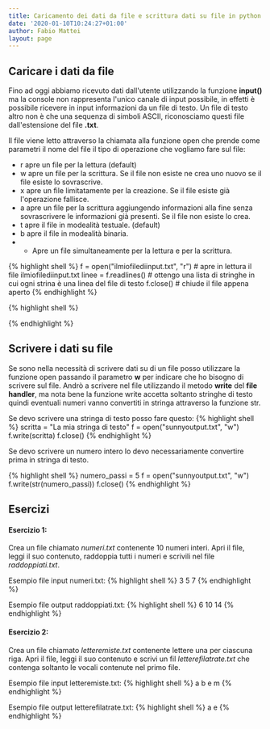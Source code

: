 ```yaml
---
title: Caricamento dei dati da file e scrittura dati su file in python
date: '2020-01-10T10:24:27+01:00'
author: Fabio Mattei
layout: page
---
```


## Caricare i dati da file

Fino ad oggi abbiamo ricevuto dati dall'utente utilizzando la funzione **input()** ma la console non rappresenta l'unico canale di input possibile, in effetti è possibile ricevere in input informazioni da un file di testo. Un file di testo altro non è che una sequenza di simboli ASCII, riconosciamo questi file dall'estensione del file **.txt**.

Il file viene letto attraverso la chiamata alla funzione open che prende come parametri il nome del file il tipo di operazione che vogliamo fare sul file:

* r apre un file per la lettura (default)
* w apre un file per la scrittura. Se il file non esiste ne crea uno nuovo se il file esiste lo sovrascrive.
* x apre un file limitatamente per la creazione. Se il file esiste già l'operazione fallisce.
* a apre un file per la scrittura aggiungendo informazioni alla fine senza sovrascrivere le informazioni già presenti. Se il file non esiste lo crea.
* t apre il file in modealità testuale. (default)		
* b apre il file in modealità binaria.		
* + Apre un file simultaneamente per la lettura e per la scrittura.

{% highlight shell %}
f = open("ilmiofilediinput.txt", "r")  # apre in lettura il file ilmiofilediinput.txt
linee = f.readlines()                  # ottengo una lista di stringhe in cui ogni strina è una linea del file di testo
f.close()                              # chiude il file appena aperto
{% endhighlight %}


{% highlight shell %}

{% endhighlight %}


## Scrivere i dati su file

Se sono nella necessità di scrivere dati su di un file posso utilizzare la funzione open passando il parametro **w** per indicare che ho bisogno di scrivere sul file.
Andrò a scrivere nel file utilizzando il metodo **write** del **file handler**, ma nota bene la funzione write accetta soltanto stringhe di testo quindi eventuali numeri vanno convertiti in stringa attraverso la funzione str.

Se devo scrivere una stringa di testo posso fare questo:
{% highlight shell %}
scritta = "La mia stringa di testo"
f = open("sunnyoutput.txt", "w")
f.write(scritta)
f.close()
{% endhighlight %}

Se devo scrivere un numero intero lo devo necessariamente convertire prima in stringa di testo.

{% highlight shell %}
numero_passi = 5
f = open("sunnyoutput.txt", "w")
f.write(str(numero_passi))
f.close()
{% endhighlight %}

## Esercizi 

#### Esercizio 1:

Crea un file chiamato *numeri.txt* contenente 10 numeri interi. Apri il file, leggi il suo contenuto, raddoppia tutti i numeri e scrivili nel file *raddoppiati.txt*.

Esempio file input numeri.txt:
{% highlight shell %}
3
5
7
{% endhighlight %}

Esempio file output raddoppiati.txt:
{% highlight shell %}
6
10
14
{% endhighlight %}


#### Esercizio 2:

Crea un file chiamato *letteremiste.txt* contenente lettere una per ciascuna riga. Apri il file, leggi il suo contenuto e scrivi un fil *letterefilatrate.txt* che contenga soltanto le vocali contenute nel primo file.

Esempio file input letteremiste.txt:
{% highlight shell %}
a
b
e
m
{% endhighlight %}

Esempio file output letterefilatrate.txt:
{% highlight shell %}
a
e
{% endhighlight %}

